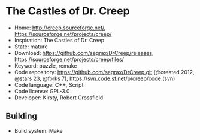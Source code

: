 # The Castles of Dr. Creep

- Home: http://creep.sourceforge.net/, https://sourceforge.net/projects/creep/
- Inspiration: The Castles of Dr. Creep
- State: mature
- Download: https://github.com/segrax/DrCreep/releases, https://sourceforge.net/projects/creep/files/
- Keyword: puzzle, remake
- Code repository: https://github.com/segrax/DrCreep.git (@created 2012, @stars 23, @forks 7), https://svn.code.sf.net/p/creep/code (svn)
- Code language: C++, Script
- Code license: GPL-3.0
- Developer: Kirsty, Robert Crossfield

## Building

- Build system: Make
